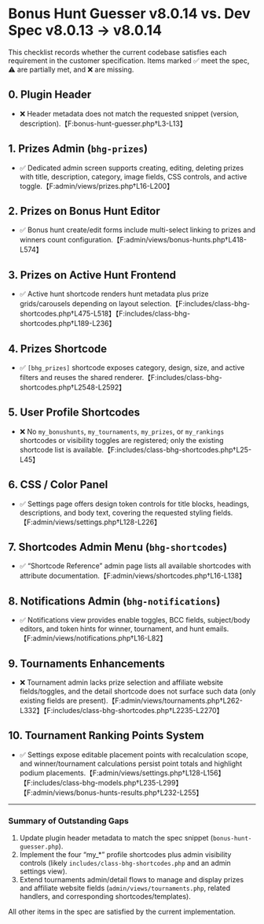 # Bonus Hunt Guesser v8.0.14 vs. Dev Spec v8.0.13 → v8.0.14

This checklist records whether the current codebase satisfies each requirement in the customer specification. Items marked ✅ meet the spec, ⚠️ are partially met, and ❌ are missing.

## 0. Plugin Header
- ❌ Header metadata does not match the requested snippet (version, description).【F:bonus-hunt-guesser.php†L3-L13】

## 1. Prizes Admin (`bhg-prizes`)
- ✅ Dedicated admin screen supports creating, editing, deleting prizes with title, description, category, image fields, CSS controls, and active toggle.【F:admin/views/prizes.php†L16-L200】

## 2. Prizes on Bonus Hunt Editor
- ✅ Bonus hunt create/edit forms include multi-select linking to prizes and winners count configuration.【F:admin/views/bonus-hunts.php†L418-L574】

## 3. Prizes on Active Hunt Frontend
- ✅ Active hunt shortcode renders hunt metadata plus prize grids/carousels depending on layout selection.【F:includes/class-bhg-shortcodes.php†L475-L518】【F:includes/class-bhg-shortcodes.php†L189-L236】

## 4. Prizes Shortcode
- ✅ `[bhg_prizes]` shortcode exposes category, design, size, and active filters and reuses the shared renderer.【F:includes/class-bhg-shortcodes.php†L2548-L2592】

## 5. User Profile Shortcodes
- ❌ No `my_bonushunts`, `my_tournaments`, `my_prizes`, or `my_rankings` shortcodes or visibility toggles are registered; only the existing shortcode list is available.【F:includes/class-bhg-shortcodes.php†L25-L45】

## 6. CSS / Color Panel
- ✅ Settings page offers design token controls for title blocks, headings, descriptions, and body text, covering the requested styling fields.【F:admin/views/settings.php†L128-L226】

## 7. Shortcodes Admin Menu (`bhg-shortcodes`)
- ✅ “Shortcode Reference” admin page lists all available shortcodes with attribute documentation.【F:admin/views/shortcodes.php†L16-L138】

## 8. Notifications Admin (`bhg-notifications`)
- ✅ Notifications view provides enable toggles, BCC fields, subject/body editors, and token hints for winner, tournament, and hunt emails.【F:admin/views/notifications.php†L16-L82】

## 9. Tournaments Enhancements
- ❌ Tournament admin lacks prize selection and affiliate website fields/toggles, and the detail shortcode does not surface such data (only existing fields are present).【F:admin/views/tournaments.php†L262-L332】【F:includes/class-bhg-shortcodes.php†L2235-L2270】

## 10. Tournament Ranking Points System
- ✅ Settings expose editable placement points with recalculation scope, and winner/tournament calculations persist point totals and highlight podium placements.【F:admin/views/settings.php†L128-L156】【F:includes/class-bhg-models.php†L235-L299】【F:admin/views/bonus-hunts-results.php†L232-L255】

---

### Summary of Outstanding Gaps
1. Update plugin header metadata to match the spec snippet (`bonus-hunt-guesser.php`).
2. Implement the four “my_*” profile shortcodes plus admin visibility controls (likely `includes/class-bhg-shortcodes.php` and an admin settings view).
3. Extend tournaments admin/detail flows to manage and display prizes and affiliate website fields (`admin/views/tournaments.php`, related handlers, and corresponding shortcodes/templates).

All other items in the spec are satisfied by the current implementation.
